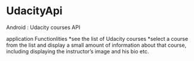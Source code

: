 # UdacityApi
Android : Udacity courses API 

application Functionlities 
  *see the list of Udacity courses
  *select a course from the list and display a small amount of
information about that course, including displaying the instructor’s image and
his bio etc.


